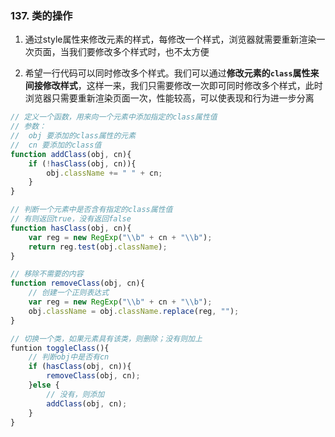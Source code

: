 ### 137. 类的操作
1. 通过style属性来修改元素的样式，每修改一个样式，浏览器就需要重新渲染一次页面，当我们要修改多个样式时，也不太方便

2. 希望一行代码可以同时修改多个样式。我们可以通过**修改元素的`class`属性来间接修改样式**，这样一来，我们只需要修改一次即可同时修改多个样式，此时浏览器只需要重新渲染页面一次，性能较高，可以使表现和行为进一步分离

```js
// 定义一个函数，用来向一个元素中添加指定的class属性值
// 参数：
//  obj 要添加的class属性的元素
//  cn 要添加的class值
function addClass(obj, cn){
    if (!hasClass(obj, cn)){
        obj.className += " " + cn;
    }
}

// 判断一个元素中是否含有指定的class属性值
// 有则返回true，没有返回false
function hasClass(obj, cn){
    var reg = new RegExp("\\b" + cn + "\\b");
    return reg.test(obj.className);
}

// 移除不需要的内容
function removeClass(obj, cn){
    // 创建一个正则表达式
    var reg = new RegExp("\\b" + cn + "\\b");
    obj.className = obj.className.replace(reg, "");
} 

// 切换一个类，如果元素具有该类，则删除；没有则加上
funtion toggleClass(){
    // 判断obj中是否有cn
    if (hasClass(obj, cn)){
        removeClass(obj, cn);
    }else {
        // 没有，则添加
        addClass(obj, cn);
    }
}
```